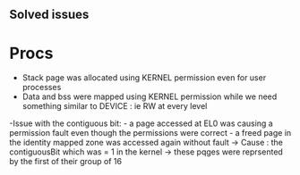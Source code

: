 ## Solved issues ##
# Procs #
- Stack page was allocated using KERNEL permission even for user processes
- Data and bss were mapped using KERNEL permission while we need something similar to DEVICE : ie RW at every level

-Issue with the contiguous bit:
       - a page accessed at EL0 was causing a permission fault even though the permissions were correct
       - a freed page in the identity mapped zone was accessed again without fault
 -> Cause : the contiguousBit which was = 1 in the kernel -> these pqges were reprsented by the first of their group of 16
